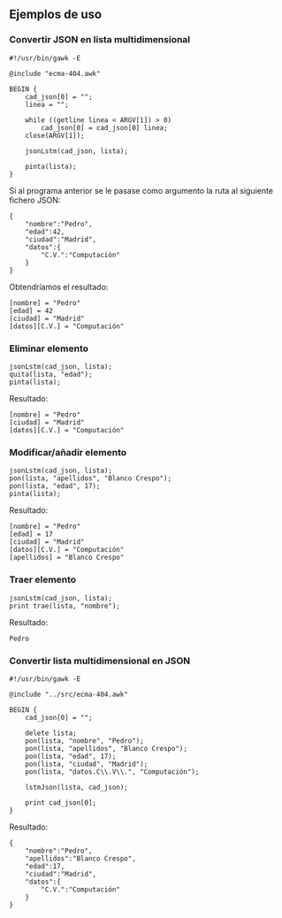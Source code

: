## Ejemplos de uso

### Convertir JSON en lista multidimensional

    #!/usr/bin/gawk -E

    @include "ecma-404.awk"

    BEGIN {
        cad_json[0] = "";
        linea = "";

        while ((getline linea < ARGV[1]) > 0)
            cad_json[0] = cad_json[0] linea;
        close(ARGV[1]);

        jsonLstm(cad_json, lista);

        pinta(lista);
    }

Si al programa anterior se le pasase como argumento la ruta al siguiente fichero JSON:

    {
        "nombre":"Pedro",
        "edad":42,
        "ciudad":"Madrid",
        "datos":{
            "C.V.":"Computación"
        }
    }

Obtendríamos el resultado:

    [nombre] = "Pedro"
    [edad] = 42
    [ciudad] = "Madrid"
    [datos][C.V.] = "Computación"

### Eliminar elemento

    jsonLstm(cad_json, lista);
    quita(lista, "edad");
    pinta(lista);

Resultado:

    [nombre] = "Pedro"
    [ciudad] = "Madrid"
    [datos][C.V.] = "Computación"

### Modificar/añadir elemento

    jsonLstm(cad_json, lista);
    pon(lista, "apellidos", "Blanco Crespo");
    pon(lista, "edad", 17);
    pinta(lista);

Resultado:

    [nombre] = "Pedro"
    [edad] = 17
    [ciudad] = "Madrid"
    [datos][C.V.] = "Computación"
    [apellidos] = "Blanco Crespo"

### Traer elemento

    jsonLstm(cad_json, lista);
    print trae(lista, "nombre");

Resultado:

    Pedro

### Convertir lista multidimensional en JSON

    #!/usr/bin/gawk -E

    @include "../src/ecma-404.awk"

    BEGIN {
        cad_json[0] = "";
        
        delete lista;
        pon(lista, "nombre", "Pedro");
        pon(lista, "apellidos", "Blanco Crespo");
        pon(lista, "edad", 17);
        pon(lista, "ciudad", "Madrid");
        pon(lista, "datos.C\\.V\\.", "Computación");

        lstmJson(lista, cad_json);

        print cad_json[0];
    }

Resultado:

    {
        "nombre":"Pedro",
        "apellidos":"Blanco Crespo",
        "edad":17,
        "ciudad":"Madrid",
        "datos":{
            "C.V.":"Computación"
        }
    }